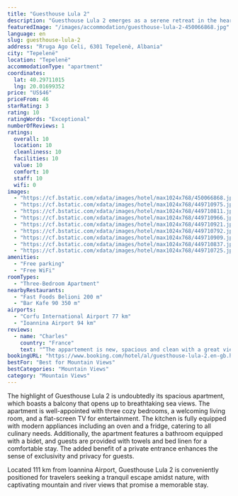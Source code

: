 ```yaml
---
title: "Guesthouse Lula 2"
description: "Guesthouse Lula 2 emerges as a serene retreat in the heart of Tepelenë, Gjirokastër County, offering guests a unique blend of comfort and scenic beauty."
featuredImage: "/images/accommodation/guesthouse-lula-2-450066868.jpg"
language: en
slug: guesthouse-lula-2
address: "Rruga Ago Celi, 6301 Tepelenë, Albania"
city: "Tepelenë"
location: "Tepelenë"
accommodationType: "apartment"
coordinates:
  lat: 40.29711015
  lng: 20.01699352
price: "US$46"
priceFrom: 46
starRating: 3
rating: 10
ratingWords: "Exceptional"
numberOfReviews: 1
ratings:
  overall: 10
  location: 10
  cleanliness: 10
  facilities: 10
  value: 10
  comfort: 10
  staff: 10
  wifi: 0
images:
  - "https://cf.bstatic.com/xdata/images/hotel/max1024x768/450066868.jpg?k=0f1aa363a2ffd57cfc0ba57b463b40134054091196190276c1e8d1ee01e280b7&o=&hp=1"
  - "https://cf.bstatic.com/xdata/images/hotel/max1024x768/449710975.jpg?k=bbcdcb87565b184489b2b292bdff33328159e39acf268fc3abc1997af4e939e3&o=&hp=1"
  - "https://cf.bstatic.com/xdata/images/hotel/max1024x768/449710811.jpg?k=527d49afcaac87e174dfd2184d85cee489e2876d7b5e1f9401e6ade60430f9b4&o=&hp=1"
  - "https://cf.bstatic.com/xdata/images/hotel/max1024x768/449710966.jpg?k=cf59235bfc76e5a4b6e1f15ca46f3772288cfb4389ca2f5b6b3abdcb209f2e85&o=&hp=1"
  - "https://cf.bstatic.com/xdata/images/hotel/max1024x768/449710921.jpg?k=b989e53206edf6fc9ec7991523d67975a98da62d82452e9e02ef0806548fee81&o=&hp=1"
  - "https://cf.bstatic.com/xdata/images/hotel/max1024x768/449710792.jpg?k=d4b6f63962975547f2f4a4b2f35781783e98f449d38240804253af3e3197d882&o=&hp=1"
  - "https://cf.bstatic.com/xdata/images/hotel/max1024x768/449710909.jpg?k=04c8b9c83da671f6233c8bb028ed23cdef7aa8e278e0303e17607270c5744bbd&o=&hp=1"
  - "https://cf.bstatic.com/xdata/images/hotel/max1024x768/449710837.jpg?k=219b4388e821337d76bdf3f260bbb9307286d76f764133ced73ee17061572d97&o=&hp=1"
  - "https://cf.bstatic.com/xdata/images/hotel/max1024x768/449710725.jpg?k=2f135231352a98ae143fff571e44fbb67dbfd92b833619585cf5ab7b1f399261&o=&hp=1"
amenities:
  - "Free parking"
  - "Free WiFi"
roomTypes:
  - "Three-Bedroom Apartment"
nearbyRestaurants:
  - "Fast Foods Belioni 200 m"
  - "Bar Kafe 90 350 m"
airports:
  - "Corfu International Airport 77 km"
  - "Ioannina Airport 94 km"
reviews:
  - name: "Charles"
    country: "France"
    text: "“The appartement is new, spacious and clean with a great view of the valley from the balcony. The hist is very gracious and helpful. Perfect location to go into the Nivica canyon and Kurvelesh highlands.”"
bookingURL: "https://www.booking.com/hotel/al/guesthouse-lula-2.en-gb.html?aid=8035640"
bestFor: "Best for Mountain Views"
bestCategories: "Mountain Views"
category: "Mountain Views"
---
```


The highlight of Guesthouse Lula 2 is undoubtedly its spacious apartment, which boasts a balcony that opens up to breathtaking sea views. The apartment is well-appointed with three cozy bedrooms, a welcoming living room, and a flat-screen TV for entertainment. The kitchen is fully equipped with modern appliances including an oven and a fridge, catering to all culinary needs. Additionally, the apartment features a bathroom equipped with a bidet, and guests are provided with towels and bed linen for a comfortable stay. The added benefit of a private entrance enhances the sense of exclusivity and privacy for guests.

Located 111 km from Ioannina Airport, Guesthouse Lula 2 is conveniently positioned for travelers seeking a tranquil escape amidst nature, with captivating mountain and river views that promise a memorable stay.